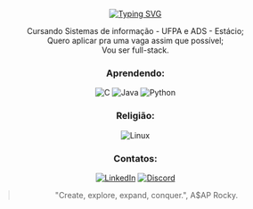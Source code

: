 <div align="center">

[![Typing SVG](https://readme-typing-svg.herokuapp.com?font=Fira+Code&pause=1000&color=F7225D&background=FFFFFF00&center=true&random=false&width=600&lines=Salve%2C+esse+%C3%A9+o+readme+do+Taiyou;%22Hello+World!%22+kkkkkk)](https://git.io/typing-svg)

<p> Cursando Sistemas de informação - UFPA e ADS - Estácio;</br>
Quero aplicar pra uma vaga assim que possível; </br>
Vou ser full-stack.

<h3>Aprendendo: </h3>

![C](https://img.shields.io/badge/C-00599C?style=for-the-badge&logo=c&logoColor=white)
![Java](https://img.shields.io/badge/java-%23ED8B00.svg?style=for-the-badge&logo=openjdk&logoColor=white)
![Python](https://img.shields.io/badge/python-3670A0?style=for-the-badge&logo=python&logoColor=ffdd54)

<h3> Religião: </h3>

![Linux](https://img.shields.io/badge/Linux-000?style=for-the-badge&logo=linux&logoColor=FCC624)

<h3> Contatos: </h3>

[![LinkedIn](https://img.shields.io/badge/LinkedIn-0077B5?style=for-the-badge&logo=linkedin&logoColor=white)](www.linkedin.com/in/taiyo-ferreira-1a853b250)
[![Discord](https://img.shields.io/badge/Discord-7289DA?style=for-the-badge&logo=discord&logoColor=white)](https://discord.com/channels/@7.yvl/)
>"Create, explore, expand, conquer.", A$AP Rocky.
</div>
